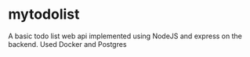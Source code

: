 # mytodolist
A basic todo list web api implemented using NodeJS and express on the backend. Used Docker and Postgres
